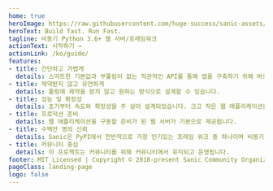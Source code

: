 ```yaml
---
home: true
heroImage: https://raw.githubusercontent.com/huge-success/sanic-assets/master/png/sanic-framework-logo-400x97.png
heroText: Build fast. Run Fast.
tagline: 비동기 Python 3.6+ 웹 서버/프레임워크
actionText: 시작하기 →
actionLink: /ko/guide/
features:
- title: 간단하고 가볍게
  details: 스마트한 기본값과 부풀림이 없는 직관적인 API를 통해 앱을 구축하기 위해 바로 작업을 시작할 수 있습니다.
- title: 제약받지 않고 유연하게
  details: 툴링에 제약을 받지 않고 원하는 방식으로 설계할 수 있습니다.
- title: 성능 및 확장성
  details: 초기부터 속도와 확장성을 주 삼아 설계되었습니다. 크고 작은 웹 애플리케이션을 지원할 준비가 되어있습니다.
- title: 프로덕션 준비
  details: 웹 애플리케이션을 구동할 준비가 된 웹 서버가 기본으로 제공됩니다.
- title: 수백만 명의 신뢰
  details: Sanic은 PyPI에서 전반적으로 가장 인기있는 프레임 워크 중 하나이며 비동기를 지원하는 최고의 프레임워크입니다.
- title: 커뮤니티 중심
  details: 이 프로젝트는 커뮤니티를 위해 커뮤니티에서 유지되고 운영됩니다.
footer: MIT Licensed | Copyright © 2018-present Sanic Community Organization
pageClass: landing-page
logo: false
---
```


